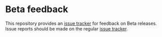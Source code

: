 # Beta feedback

This repository provides an [issue
tracker](https://github.com/GrapheneOS/beta-feedback/issues) for feedback on
Beta releases. Issue reports should be made on the regular [issue
tracker](https://github.com/GrapheneOS/os_issue_tracker/issues).
